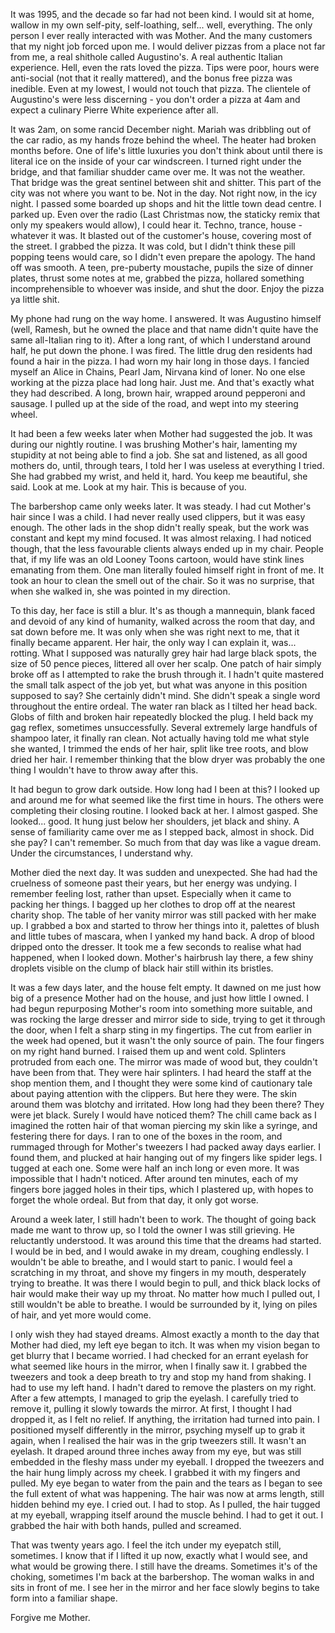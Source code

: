 It was 1995, and the decade so far had not been kind. I would sit at home, wallow in my own self-pity, self-loathing, self... well, everything. The only person I ever really interacted with was Mother. And the many customers that my night job forced upon me. I would deliver pizzas from a place not far from me, a real shithole called Augustino's. A real authentic Italian experience. Hell, even the rats loved the pizza. Tips were poor, hours were anti-social (not that it really mattered), and the bonus free pizza was inedible. Even at my lowest, I would not touch that pizza. The clientele of Augustino's were less discerning - you don't order a pizza at 4am and expect a culinary Pierre White experience after all. 

It was 2am, on some rancid December night. Mariah was dribbling out of the car radio, as my hands froze behind the wheel. The heater had broken months before. One of life's little luxuries you don't think about until there is literal ice on the inside of your car windscreen. I turned right under the bridge, and that familiar shudder came over me. It was not the weather. That bridge was the great sentinel between shit and shitter. This part of the city was not where you want to be. Not in the day. Not right now, in the icy night. I passed some boarded up shops and hit the little town dead centre. I parked up. Even over the radio (Last Christmas now, the staticky remix that only my speakers would allow), I could hear it. Techno, trance, house - whatever it was. It blasted out of the customer's house, covering most of the street. I grabbed the pizza. It was cold, but I didn't think these pill popping teens would care, so I didn't even prepare the apology. The hand off was smooth. A teen, pre-puberty moustache, pupils the size of dinner plates, thrust some notes at me, grabbed the pizza, hollared something incomprehensible to whoever was inside, and shut the door. Enjoy the pizza ya little shit. 

My phone had rung on the way home. I answered. It was Augustino himself (well, Ramesh, but he owned the place and that name didn't quite have the same all-Italian ring to it). After a long rant, of which I understand around half, he put down the phone. I was fired. The little drug den residents had found a hair in the pizza. I had worn my hair long in those days. I fancied myself an Alice in Chains, Pearl Jam, Nirvana kind of loner. No one else working at the pizza place had long hair. Just me. And that's exactly what they had described. A long, brown hair, wrapped around pepperoni and sausage. I pulled up at the side of the road, and wept into my steering wheel. 

It had been a few weeks later when Mother had suggested the job. It was during our nightly routine. I was brushing Mother's hair, lamenting my stupidity at not being able to find a job. She sat and listened, as all good mothers do, until, through tears, I told her I was useless at everything I tried. She had grabbed my wrist, and held it, hard. You keep me beautiful, she said. Look at me. Look at my hair. This is because of you.

The barbershop came only weeks later. It was steady. I had cut Mother's hair since I was a child. I had never really used clippers, but it was easy enough. The other lads in the shop didn't really speak, but the work was constant and kept my mind focused. It was almost relaxing. I had noticed though, that the less favourable clients always ended up in my chair. People that, if my life was an old Looney Toons cartoon, would have stink lines emanating from them. One man literally fouled himself right in front of me. It took an hour to clean the smell out of the chair. So it was no surprise, that when she walked in, she was pointed in my direction. 

To this day, her face is still a blur. It's as though a mannequin, blank faced and devoid of any kind of humanity, walked across the room that day, and sat down before me. It was only when she was right next to me, that it finally became apparent. Her hair, the only way I can explain it, was... rotting. What I supposed was naturally grey hair had large black spots, the size of 50 pence pieces, littered all over her scalp. One patch of hair simply broke off as I attempted to rake the brush through it. I hadn't quite mastered the small talk aspect of the job yet, but what was anyone in this position supposed to say? She certainly didn't mind. She didn't speak a single word throughout the entire ordeal. The water ran black as I tilted her head back. Globs of filth and broken hair repeatedly blocked the plug. I held back my gag reflex, sometimes unsuccessfully. Several extremely large handfuls of shampoo later, it finally ran clean. Not actually having told me what style she wanted, I trimmed the ends of her hair, split like tree roots, and blow dried her hair. I remember thinking that the blow dryer was probably the one thing I wouldn't have to throw away after this. 

It had begun to grow dark outside. How long had I been at this? I looked up and around me for what seemed like the first time in hours. The others were completing their closing routine. I looked back at her. I almost gasped. She looked... good. It hung just below her shoulders, jet black and shiny. A sense of familiarity came over me as I stepped back, almost in shock. Did she pay? I can't remember. So much from that day was like a vague dream. Under the circumstances, I understand why. 

Mother died the next day. It was sudden and unexpected. She had had the cruelness of someone past their years, but her energy was undying. I remember feeling lost, rather than upset. Especially when it came to packing her things. I bagged up her clothes to drop off at the nearest charity shop. The table of her vanity mirror was still packed with her make up. I grabbed a box and started to throw her things into it, palettes of blush and little tubes of mascara, when I yanked my hand back. A drop of blood dripped onto the dresser. It took me a few seconds to realise what had happened, when I looked down. Mother's hairbrush lay there, a few shiny droplets visible on the clump of black hair still within its bristles.

It was a few days later, and the house felt empty. It dawned on me just how big of a presence Mother had on the house, and just how little I owned. I had begun repurposing Mother's room into something more suitable, and was rocking the large dresser and mirror side to side, trying to get it through the door, when I felt a sharp sting in my fingertips. The cut from earlier in the week had opened, but it wasn't the only source of pain. The four fingers on my right hand burned. I raised them up and went cold. Splinters protruded from each one. The mirror was made of wood but, they couldn't have been from that. They were hair splinters. I had heard the staff at the shop mention them, and I thought they were some kind of cautionary tale about paying attention with the clippers. But here they were. The skin around them was blotchy and irritated. How long had they been there? They were jet black. Surely I would have noticed them? The chill came back as I imagined the rotten hair of that woman piercing my skin like a syringe, and festering there for days. I ran to one of the boxes in the room, and rummaged through for Mother's tweezers I had packed away days earlier. I found them, and plucked at hair hanging out of my fingers like spider legs. I tugged at each one. Some were half an inch long or even more. It was impossible that I hadn't noticed. After around ten minutes, each of my fingers bore jagged holes in their tips, which I plastered up, with hopes to forget the whole ordeal. But from that day, it only got worse. 

Around a week later, I still hadn't been to work. The thought of going back made me want to throw up, so I told the owner I was still grieving. He reluctantly understood. It was around this time that the dreams had started. I would be in bed, and I would awake in my dream, coughing endlessly. I wouldn't be able to breathe, and I would start to panic. I would feel a scratching in my throat, and shove my fingers in my mouth, desperately trying to breathe. It was there I would begin to pull, and thick black locks of hair would make their way up my throat. No matter how much I pulled out, I still wouldn't be able to breathe. I would be surrounded by it, lying on piles of hair, and yet more would come. 

I only wish they had stayed dreams. Almost exactly a month to the day that Mother had died, my left eye began to itch. It was when my vision began to get blurry that I became worried. I had checked for an errant eyelash for what seemed like hours in the mirror, when I finally saw it. I grabbed the tweezers and took a deep breath to try and stop my hand from shaking. I had to use my left hand. I hadn't dared to remove the plasters on my right. After a few attempts, I managed to grip the eyelash. I carefully tried to remove it, pulling it slowly towards the mirror. At first, I thought I had dropped it, as I felt no relief. If anything, the irritation had turned into pain. I positioned myself differently in the mirror, psyching myself up to grab it again, when I realised the hair was in the grip tweezers still. It wasn't an eyelash. It draped around three inches away from my eye, but was still embedded in the fleshy mass under my eyeball. I dropped the tweezers and the hair hung limply across my cheek. I grabbed it with my fingers and pulled. My eye began to water from the pain and the tears as I began to see the full extent of what was happening. The hair was now at arms length, still hidden behind my eye. I cried out. I had to stop. As I pulled, the hair tugged at my eyeball, wrapping itself around the muscle behind. I had to get it out. I grabbed the hair with both hands, pulled and screamed. 

That was twenty years ago. I feel the itch under my eyepatch still, sometimes. I know that if I lifted it up now, exactly what I would see, and what would be growing there. I still have the dreams. Sometimes it's of the choking, sometimes I'm back at the barbershop. The woman walks in and sits in front of me. I see her in the mirror and her face slowly begins to take form into a familiar shape. 

Forgive me Mother. 









